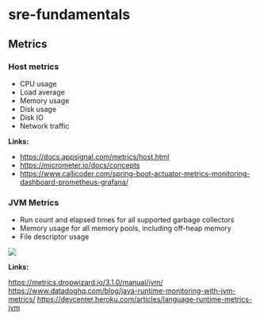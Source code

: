 # sre-fundamentals

## Metrics

### Host metrics

- CPU usage	
- Load average
- Memory usage	
- Disk usage	
- Disk IO
- Network traffic

**Links:**

- https://docs.appsignal.com/metrics/host.html
- https://micrometer.io/docs/concepts
- https://www.callicoder.com/spring-boot-actuator-metrics-monitoring-dashboard-prometheus-grafana/

### JVM Metrics

- Run count and elapsed times for all supported garbage collectors
- Memory usage for all memory pools, including off-heap memory
- File descriptor usage

![](https://imgix.datadoghq.com/img/blog/java-runtime-monitoring-with-jvm-metrics/jvm-runtime-monitoring-runtime-metrics-dashboard.png?auto=format&w=1140&dpr=2)

**Links:**

https://metrics.dropwizard.io/3.1.0/manual/jvm/
https://www.datadoghq.com/blog/java-runtime-monitoring-with-jvm-metrics/
https://devcenter.heroku.com/articles/language-runtime-metrics-jvm

